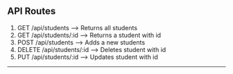 
## API Routes

1. GET /api/students        --> Returns all students
2. GET /api/students/:id    --> Returns a student with id
3. POST /api/students --> Adds a new students
4. DELETE /api/students/:id --> Deletes student with id
5. PUT /api/students/:id --> Updates student with id


---

